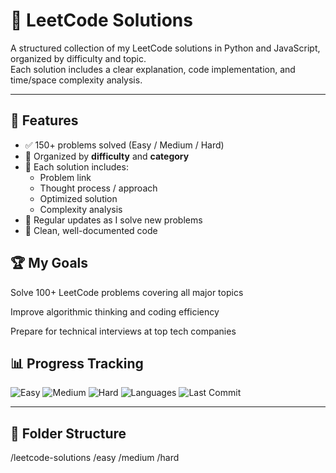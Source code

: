 # 📘 LeetCode Solutions

A structured collection of my LeetCode solutions in Python and JavaScript, organized by difficulty and topic.  
Each solution includes a clear explanation, code implementation, and time/space complexity analysis.

---

## 🚀 Features
- ✅ 150+ problems solved (Easy / Medium / Hard)
- 📂 Organized by **difficulty** and **category**
- 📝 Each solution includes:
  - Problem link
  - Thought process / approach
  - Optimized solution
  - Complexity analysis
- 🔄 Regular updates as I solve new problems
- 🧪 Clean, well-documented code

## 🏆 My Goals

Solve 100+ LeetCode problems covering all major topics

Improve algorithmic thinking and coding efficiency

Prepare for technical interviews at top tech companies

## 📊 Progress Tracking

![Easy](https://img.shields.io/badge/Easy-80-green)
![Medium](https://img.shields.io/badge/Medium-50-yellow)
![Hard](https://img.shields.io/badge/Hard-20-red)
![Languages](https://img.shields.io/badge/Languages-Python%20%7C%20JavaScript-blue)
![Last Commit](https://img.shields.io/github/last-commit/alexmaxdout/leetcode-solutions)

---

## 📂 Folder Structure
/leetcode-solutions
   /easy
   /medium
   /hard
